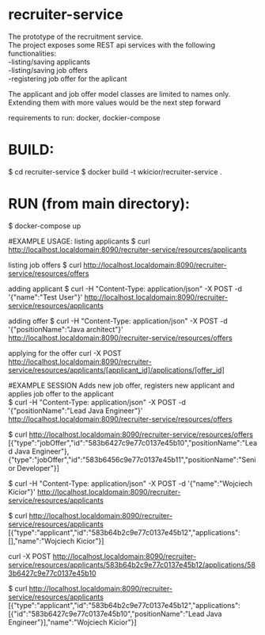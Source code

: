 # recruiter-service
The prototype of the recruitment service.  
The project exposes some REST api services with the following functionalities:  
-listing/saving applicants  
-listing/saving job offers  
-registering job offer for the aplicant  

The applicant and job offer model classes are limited to names only.  
Extending them with more values would be the next step forward  

requirements to run: docker, dockier-compose  

# BUILD:
$ cd recruiter-service
$ docker build -t wkicior/recruiter-service .

# RUN (from main directory):
$ docker-compose up

#EXAMPLE USAGE:
listing applicants
$ curl http://localhost.localdomain:8090/recruiter-service/resources/applicants

listing job offers
$ curl http://localhost.localdomain:8090/recruiter-service/resources/offers

adding applicant
$ curl -H "Content-Type: application/json" -X POST -d '{"name":"Test User"}' http://localhost.localdomain:8090/recruiter-service/resources/applicants

adding offer
$ curl -H "Content-Type: application/json" -X POST -d '{"positionName":"Java architect"}' http://localhost.localdomain:8090/recruiter-service/resources/offers

applying for the offer
curl -X POST http://localhost.localdomain:8090/recruiter-service/resources/applicants/[applicant_id]/applications/[offer_id]

#EXAMPLE SESSION
Adds new job offer, registers new applicant and applies job offer to the applicant  
$ curl -H "Content-Type: application/json" -X POST -d '{"positionName":"Lead Java Engineer"}' http://localhost.localdomain:8090/recruiter-service/resources/offers

$ curl http://localhost.localdomain:8090/recruiter-service/resources/offers
[{"type":"jobOffer","id":"583b6427c9e77c0137e45b10","positionName":"Lead Java Engineer"},{"type":"jobOffer","id":"583b6456c9e77c0137e45b11","positionName":"Senior Developer"}]

$ curl -H "Content-Type: application/json" -X POST -d '{"name":"Wojciech Kicior"}' http://localhost.localdomain:8090/recruiter-service/resources/applicants

$ curl http://localhost.localdomain:8090/recruiter-service/resources/applicants
[{"type":"applicant","id":"583b64b2c9e77c0137e45b12","applications":[],"name":"Wojciech Kicior"}]

curl -X POST  http://localhost.localdomain:8090/recruiter-service/resources/applicants/583b64b2c9e77c0137e45b12/applications/583b6427c9e77c0137e45b10

$ curl http://localhost.localdomain:8090/recruiter-service/resources/applicants
[{"type":"applicant","id":"583b64b2c9e77c0137e45b12","applications":[{"id":"583b6427c9e77c0137e45b10","positionName":"Lead Java Engineer"}],"name":"Wojciech Kicior"}]



